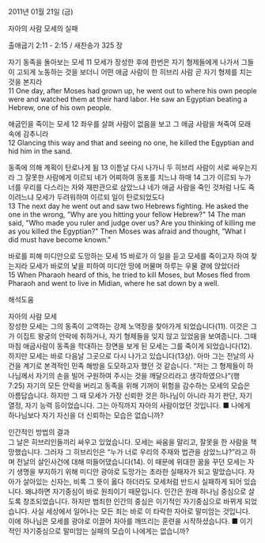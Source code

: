2011년 01월 21일 (금)

자아의 사람 모세의 실패



출애굽기 2:11 - 2:15 / 새찬송가 325 장


자기 동족을 돌아보는 모세
11 모세가 장성한 후에 한번은 자기 형제들에게 나가서 그들이 고되게 노동하는 것을 보더니 어떤 애굽 사람이 한 히브리 사람 곧 자기 형제를 치는 것을 본지라  
11 One day, after Moses had grown up, he went out to where his own people were and watched them at their hard labor. He saw an Egyptian beating a Hebrew, one of his own people. 

애굽인을 죽이는 모세
12 좌우를 살펴 사람이 없음을 보고 그 애굽 사람을 쳐죽여 모래 속에 감추니라  
12 Glancing this way and that and seeing no one, he killed the Egyptian and hid him in the sand. 

동족에 의해 계획이 탄로나게 됨
13 이튿날 다시 나가니 두 히브리 사람이 서로 싸우는지라 그 잘못한 사람에게 이르되 네가 어찌하여 동포를 치느냐 하매 14 그가 이르되 누가 너를 우리를 다스리는 자와 재판관으로 삼았느냐 네가 애굽 사람을 죽인 것처럼 나도 죽이려느냐 모세가 두려워하여 이르되 일이 탄로되었도다  
13 The next day he went out and saw two Hebrews fighting. He asked the one in the wrong, "Why are you hitting your fellow Hebrew?" 14 The man said, "Who made you ruler and judge over us? Are you thinking of killing me as you killed the Egyptian?" Then Moses was afraid and thought, ”What I did must have become known." 

바로를 피해 미디안으로 도망하는 모세
15 바로가 이 일을 듣고 모세를 죽이고자 하여 찾는지라 모세가 바로의 낯을 피하여 미디안 땅에 머물며 하루는 우물 곁에 앉았더라  
15 When Pharaoh heard of this, he tried to kill Moses, but Moses fled from Pharaoh and went to live in Midian, where he sat down by a well.

해석도움





자아의 사람 모세  
장성한 모세는 그의 동족이 고역하는 강제 노역장을 찾아가게 되었습니다(11). 이것은 그가 이집트 왕궁의 안락에 취하거나, 자기 형제들을 잊지 않고 있었음을 보여줍니다. 그때 마침 애굽사람이 동족을 학대하는 장면을 보게 된 모세는 그를 죽이게 되었습니다(12). 하지만 모세는 바로 다음날 그곳으로 다시 나가고 있습니다(13상). 아마 그는 전날의 사건을 계기로 본격적인 민족 해방을 도모하고자 했던 것 같습니다. “저는 그 형제들이 하나님께서 자기의 손을 빌어 구원하여 주시는 것을 깨달으리라고 생각하였으나”(행 7:25) 자기의 모든 안락을 버리고 동족을 위해 기꺼이 위험을 감수하는 모세의 모습은 아름답습니다. 하지만 그 때 모세가 가장 신뢰한 것은 하나님이 아니라 자기 판단, 자기 열정, 자기 능력 등이었습니다. 그는 아직까지 자아의 사람이었던 것입니다.
■ 나에게 하나님보다 자기 자신을 더 신뢰하는 모습은 없습니까?

인간적인 방법의 결과  
그 날은 히브리인들끼리 싸우고 있었습니다. 모세는 싸움을 말리고, 잘못을 한 사람을 책망했습니다. 그러자 그 히브리인은 “누가 너로 우리의 주재와 법관을 삼았느냐?”라고 하며 전날의 살인사건에 대해 떠들어댔습니다(14). 이 때문에 위대한 꿈을 꾸던 모세는 자기 생명을 부지하기 위해 미디안 광야로 도망가는 초라한 실패자가 되고 말았습니다. 자아가 살아있는 신자는, 비록 그 뜻이 옳다 하더라도 모세처럼 반드시 실패하게 되어 있습니다. 왜냐하면 자기중심이 바로 원죄이기 때문입니다. 인간은 원래 하나님 중심으로 살도록 창조되었습니다. 하지만 범죄한 인간의 중심은 이기적인 자기중심으로 바뀌게 되었습니다. 사실 세상에서 일어나는 모든 죄는 바로 이 타락한 자아로 말미암는 것입니다. 이에 하나님은 모세를 광야로 이끌어 자아를 깨뜨리는 훈련을 시작하셨습니다.
■ 이기적인 자기중심으로 말미암는 실패의 모습이 나에게는 없습니까?